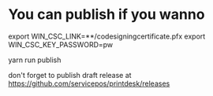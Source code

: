 # You can publish if you wanno
export WIN_CSC_LINK=**/codesigningcertificate.pfx
export WIN_CSC_KEY_PASSWORD=pw

yarn run publish


don't forget to publish draft release at https://github.com/servicepos/printdesk/releases